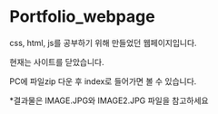 # Portfolio_webpage

css, html, js를 공부하기 위해 만들었던 웹페이지입니다.

현재는 사이트를 닫았습니다.

PC에 파일zip 다운 후 index로 들어가면 볼 수 있습니다.

*결과물은 IMAGE.JPG와 IMAGE2.JPG 파일을 참고하세요

